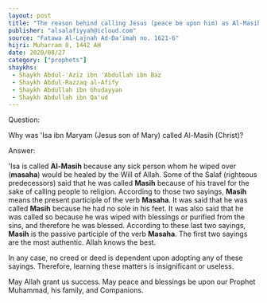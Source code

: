 ```yaml
---
layout: post
title: "The reason behind calling Jesus (peace be upon him) as Al-Masih"
publisher: "alsalafiyyah@icloud.com"
source: "Fatawa Al-Lajnah Ad-Da'imah no. 1621-6"
hijri: Muharram 8, 1442 AH
date: 2020/08/27
category: ["prophets"]
shaykhs: 
 - Shaykh Abdul-'Aziz ibn 'Abdullah ibn Baz
 - Shaykh Abdul-Razzaq al-Afify
 - Shaykh Abdullah ibn Ghudayyan
 - Shaykh Abdullah ibn Qa'ud
---
```


Question: 

Why was 'Isa ibn Maryam (Jesus son of Mary) called Al-Masih (Christ)?

Answer:

'Isa is called **Al-Masih** because any sick person whom he wiped over (**masaha**) would be healed by the Will of Allah. Some of the Salaf (righteous predecessors) said that he was called **Masih** because of his travel for the sake of calling people to religion. According to those two sayings, **Masih** means the present participle of the verb **Masaha**. It was said that he was called **Masih** because he had no sole in his feet. It was also said that he was called so because he was wiped with blessings or purified from the sins, and therefore he was blessed. According to these last two sayings, **Masih** is the passive participle of the verb **Masaha**. The first two sayings are the most authentic. Allah knows the best.

In any case, no creed or deed is dependent upon adopting any of these sayings. Therefore, learning these matters is insignificant or useless.

May Allah grant us success. May peace and blessings be upon our Prophet Muhammad, his family, and Companions.
